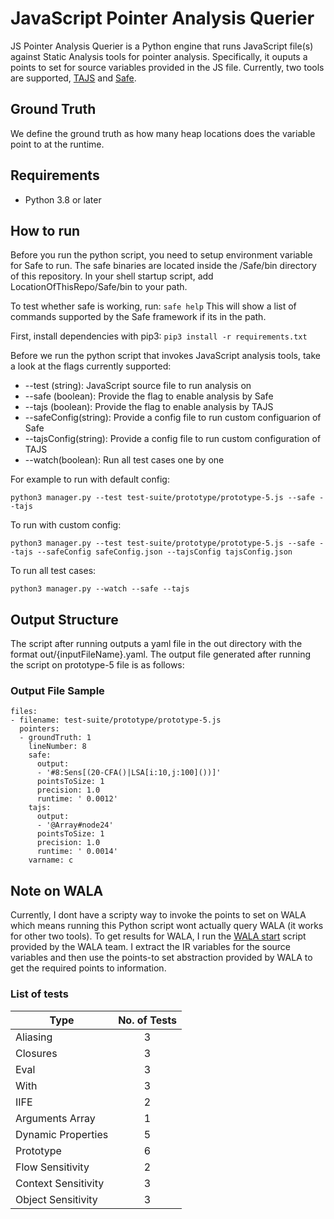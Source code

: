 # JavaScript Pointer Analysis Querier 
JS Pointer Analysis Querier is a Python engine that runs JavaScript file(s) against Static Analysis tools for pointer analysis. Specifically, it ouputs a points to set for source variables provided in the JS file. 
Currently, two tools are supported, [TAJS](https://github.com/cs-au-dk/TAJS) and [Safe](https://github.com/sukyoung/safe). 

## Ground Truth
We define the ground truth as how many heap locations does the variable point to at the runtime. 

## Requirements
- Python 3.8 or later

## How to run

Before you run the python script, you need to setup environment variable for Safe to run. The safe binaries are located inside the /Safe/bin directory of this repository. In your shell startup script, add LocationOfThisRepo/Safe/bin to your path.

To test whether safe is working, run:
`safe help` 
This will show a list of commands supported by the Safe framework if its in the path.

First, install dependencies with pip3:
`pip3 install -r requirements.txt`

Before we run the python script that invokes JavaScript analysis tools, take a look at the flags currently supported:
- --test (string): JavaScript source file to run analysis on
- --safe (boolean): Provide the flag to enable analysis by Safe
- --tajs (boolean): Provide the flag to enable analysis by TAJS
- --safeConfig(string): Provide a config file to run custom configuarion of Safe
- --tajsConfig(string): Provide a config file to run custom configuration of TAJS
- --watch(boolean): Run all test cases one by one 

For example to run with default config:
```
python3 manager.py --test test-suite/prototype/prototype-5.js --safe --tajs
``` 


To run with custom config:
```
python3 manager.py --test test-suite/prototype/prototype-5.js --safe --tajs --safeConfig safeConfig.json --tajsConfig tajsConfig.json 
``` 

To run all test cases:
```
python3 manager.py --watch --safe --tajs
```

## Output Structure
The script after running outputs a yaml file in the out directory with the format out/{inputFileName}.yaml.
The output file generated after running the script on prototype-5 file is as follows:

### Output File Sample
```
files:
- filename: test-suite/prototype/prototype-5.js
  pointers:
  - groundTruth: 1
    lineNumber: 8
    safe:
      output:
      - '#8:Sens[(20-CFA()|LSA[i:10,j:100]())]'
      pointsToSize: 1
      precision: 1.0
      runtime: ' 0.0012'
    tajs:
      output:
      - '@Array#node24'
      pointsToSize: 1
      precision: 1.0
      runtime: ' 0.0014'
    varname: c
```

## Note on WALA

Currently, I dont have a scripty way to invoke the points to set on WALA which means running this Python script wont actually query WALA (it works for other two tools). To get results for WALA, I run the [WALA start](https://github.com/wala/WALA-start) script provided by the WALA team. I extract the IR variables for the source variables and then use the points-to set abstraction provided by WALA to get the required points to information. 

### [](#list-of-tests)List of tests

| Type                | No. of Tests |
| ------------------- | :----------: |
| Aliasing            |      3       |
| Closures            |      3       |
| Eval                |      3       |
| With                |      3       |
| IIFE                |      2       |
| Arguments Array     |      1       |
| Dynamic Properties  |      5       |
| Prototype           |      6       |
| Flow Sensitivity    |      2       |
| Context Sensitivity |      3       |
| Object Sensitivity  |      3       |